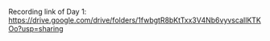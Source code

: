 Recording link of Day 1: https://drive.google.com/drive/folders/1fwbgtR8bKtTxx3V4Nb6vyvscaIlKTKOo?usp=sharing
